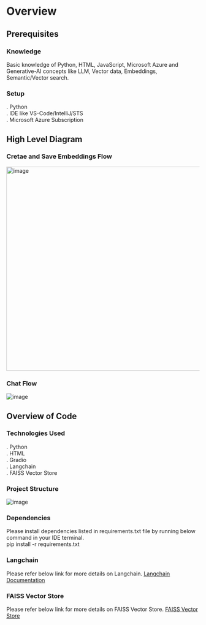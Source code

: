 # Overview

## Prerequisites
### Knowledge
Basic knowledge of Python, HTML, JavaScript, Microsoft Azure and Generative-AI concepts like LLM, Vector data, Embeddings, Semantic/Vector search.

### Setup
. Python  
. IDE like VS-Code/IntelliJ/STS  
. Microsoft Azure Subscription  

## High Level Diagram
### Cretae and Save Embeddings Flow
<img width="533" alt="image" src="https://github.com/meetrais/Azure-AI-Search-OpenAI/assets/17907862/294c6754-e2c8-457f-946a-e73b52f981fd">

### Chat Flow
![image](https://github.com/meetrais/Azure-AI-OpenAI/assets/17907862/df54924b-02a0-4f3f-b951-22aaabffe5c2)

## Overview of Code
### Technologies Used
. Python  
. HTML  
. Gradio  
. Langchain  
. FAISS Vector Store  

### Project Structure
![image](https://github.com/meetrais/Azure-AI-Search-OpenAI/assets/17907862/7235a84f-d727-4fc3-8970-47eeed0548de)

### Dependencies
Please install dependencies listed in requirements.txt file by running below command in your IDE terminal.  
pip install -r requirements.txt

### Langchain
Please refer below link for more details on Langchain.
[Langchain Documentation](https://python.langchain.com/docs/get_started/introduction/)

### FAISS Vector Store
Please refer below link for more details on FAISS Vector Store.
[FAISS Vector Store](https://faiss.ai/index.html)
